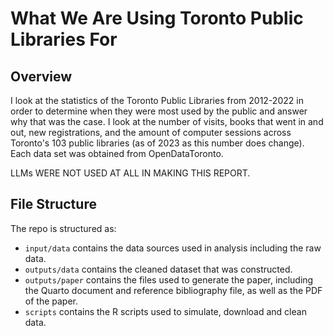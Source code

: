 # What We Are Using Toronto Public Libraries For

## Overview

I look at the statistics of the Toronto Public Libraries from 2012-2022 in order 
to determine when they were most used by the public and answer why that was the case.
I look at the number of visits, books that went in and out, new registrations, and the 
amount of computer sessions across Toronto's 103 public libraries (as of 2023 as this number does change). Each data set was obtained from OpenDataToronto. 

LLMs WERE NOT USED AT ALL IN MAKING THIS REPORT.

## File Structure

The repo is structured as:

-   `input/data` contains the data sources used in analysis including the raw data.
-   `outputs/data` contains the cleaned dataset that was constructed.
-   `outputs/paper` contains the files used to generate the paper, including the Quarto document and reference bibliography file, as well as the PDF of the paper. 
-   `scripts` contains the R scripts used to simulate, download and clean data.

